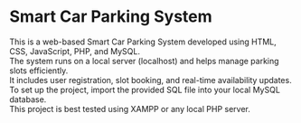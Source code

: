 # Smart Car Parking System

This is a web-based Smart Car Parking System developed using HTML, CSS, JavaScript, PHP, and MySQL.  
The system runs on a local server (localhost) and helps manage parking slots efficiently.  
It includes user registration, slot booking, and real-time availability updates.  
To set up the project, import the provided SQL file into your local MySQL database.  
This project is best tested using XAMPP or any local PHP server.
